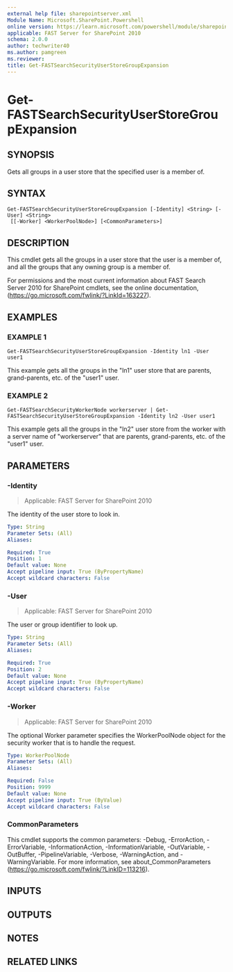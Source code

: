 ```yaml
---
external help file: sharepointserver.xml
Module Name: Microsoft.SharePoint.Powershell
online version: https://learn.microsoft.com/powershell/module/sharepoint-server/get-fastsearchsecurityuserstoregroupexpansion
applicable: FAST Server for SharePoint 2010
schema: 2.0.0
author: techwriter40
ms.author: pamgreen
ms.reviewer:
title: Get-FASTSearchSecurityUserStoreGroupExpansion
---
```


# Get-FASTSearchSecurityUserStoreGroupExpansion

## SYNOPSIS
Gets all groups in a user store that the specified user is a member of.

## SYNTAX

```
Get-FASTSearchSecurityUserStoreGroupExpansion [-Identity] <String> [-User] <String>
 [[-Worker] <WorkerPoolNode>] [<CommonParameters>]
```

## DESCRIPTION
This cmdlet gets all the groups in a user store that the user is a member of, and all the groups that any owning group is a member of.

For permissions and the most current information about FAST Search Server 2010 for SharePoint cmdlets, see the online documentation, (https://go.microsoft.com/fwlink/?LinkId=163227).

## EXAMPLES

### EXAMPLE 1
```
Get-FASTSearchSecurityUserStoreGroupExpansion -Identity ln1 -User user1
```

This example gets all the groups in the "ln1" user store that are parents, grand-parents, etc.
of the "user1" user.

### EXAMPLE 2
```
Get-FASTSearchSecurityWorkerNode workerserver | Get-FASTSearchSecurityUserStoreGroupExpansion -Identity ln2 -User user1
```

This example gets all the groups in the "ln2" user store from the worker with a server name of "workerserver" that are parents, grand-parents, etc.
of the "user1" user.

## PARAMETERS

### -Identity

> Applicable: FAST Server for SharePoint 2010

The identity of the user store to look in.

```yaml
Type: String
Parameter Sets: (All)
Aliases:

Required: True
Position: 1
Default value: None
Accept pipeline input: True (ByPropertyName)
Accept wildcard characters: False
```

### -User

> Applicable: FAST Server for SharePoint 2010

The user or group identifier to look up.

```yaml
Type: String
Parameter Sets: (All)
Aliases:

Required: True
Position: 2
Default value: None
Accept pipeline input: True (ByPropertyName)
Accept wildcard characters: False
```

### -Worker

> Applicable: FAST Server for SharePoint 2010

The optional Worker parameter specifies the WorkerPoolNode object for the security worker that is to handle the request.

```yaml
Type: WorkerPoolNode
Parameter Sets: (All)
Aliases:

Required: False
Position: 9999
Default value: None
Accept pipeline input: True (ByValue)
Accept wildcard characters: False
```

### CommonParameters
This cmdlet supports the common parameters: -Debug, -ErrorAction, -ErrorVariable, -InformationAction, -InformationVariable, -OutVariable, -OutBuffer, -PipelineVariable, -Verbose, -WarningAction, and -WarningVariable. For more information, see about_CommonParameters (https://go.microsoft.com/fwlink/?LinkID=113216).

## INPUTS

## OUTPUTS

## NOTES

## RELATED LINKS
